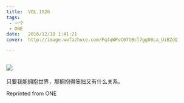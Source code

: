 ```yaml
---
title:	VOL.1526
tags:
 - 一个
 - ONE
date:	2016/12/10 1:41:21
cover:	http://image.wufazhuce.com/Fq4qWPuC07tBcl7gg00ca_UiBZdQ

---
```

![](http://image.wufazhuce.com/Fq4qWPuC07tBcl7gg00ca_UiBZdQ)
---

只要我能拥抱世界，那拥抱得笨拙又有什么关系。
 
Reprinted from ONE
